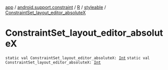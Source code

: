 [app](../../../index.md) / [android.support.constraint](../../index.md) / [R](../index.md) / [styleable](index.md) / [ConstraintSet_layout_editor_absoluteX](./-constraint-set_layout_editor_absolute-x.md)

# ConstraintSet_layout_editor_absoluteX

`static val ConstraintSet_layout_editor_absoluteX: `[`Int`](https://kotlinlang.org/api/latest/jvm/stdlib/kotlin/-int/index.html)
`static val ConstraintSet_layout_editor_absoluteX: `[`Int`](https://kotlinlang.org/api/latest/jvm/stdlib/kotlin/-int/index.html)